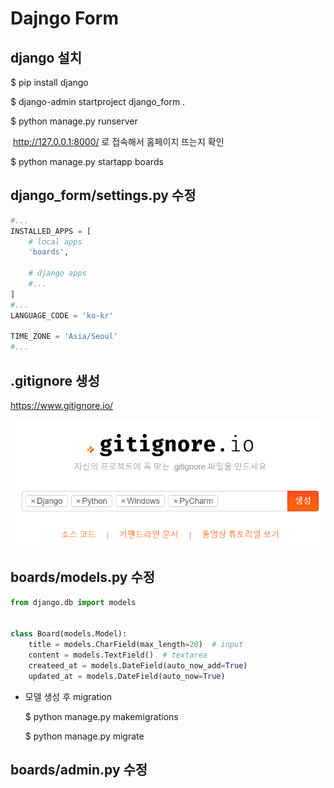 # Dajngo Form



## django 설치

$ pip install django

$ django-admin startproject django_form .

$ python manage.py runserver

​	http://127.0.0.1:8000/  로 접속해서 홈페이지 뜨는지 확인

$ python manage.py startapp boards



## django_form/settings.py 수정

```python
#...
INSTALLED_APPS = [
    # local apps
    'boards',

    # django apps
    #...
]
#...
LANGUAGE_CODE = 'ko-kr'

TIME_ZONE = 'Asia/Seoul'
#...
```



## .gitignore 생성

<https://www.gitignore.io/>

![1560732000359](assets/1560732000359.png)



## boards/models.py 수정

```python
from django.db import models


class Board(models.Model):
    title = models.CharField(max_length=20)  # input
    content = models.TextField()  # textarea
    createed_at = models.DateField(auto_now_add=True)
    updated_at = models.DateField(auto_now=True)
```

 - 모델 생성 후 migration

   $ python manage.py makemigrations

   $ python manage.py migrate



## boards/admin.py 수정

